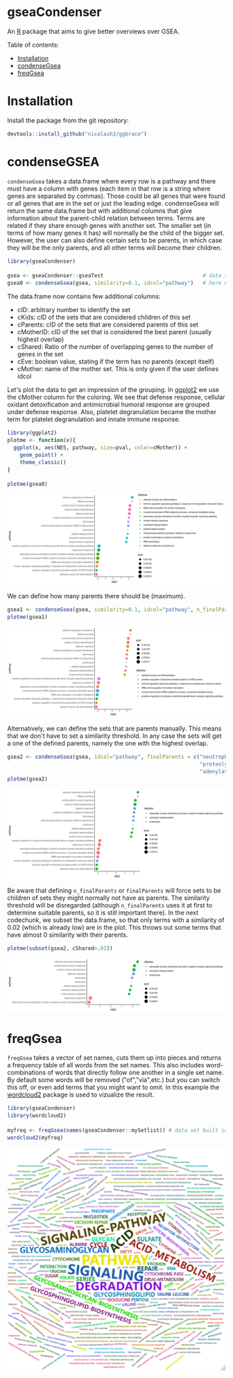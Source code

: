 # gseaCondenser

An [R](https://www.r-project.org) package that aims to give better overviews over GSEA.

Table of contents:

- [Installation](#Installation)
- [condenseGsea](#condenseGsea)
- [freqGsea](#freqGsea)

# Installation
Install the package from the git repository:
``` r
devtools::install_github("nicolash2/ggbrace")
```

# condenseGSEA

`condenseGsea` takes a data.frame where every row is a pathway and there must have a column with genes (each item in that row is a string where genes are separated by commas). Those could be all genes that were found or all genes that are in the set or just the leading edge. condenseGsea will return the same data.frame but with additional columns that give information about the parent-child relation between terms. Terms are related if they share enough genes with another set. The smaller set (in terms of how many genes it has) will normally be the child of the bigger set. However, the user can also define certain sets to be parents, in which case they will be the only parents, and all other terms will become their children.

``` r
library(gseaCondenser)

gsea <- gseaCondenser::gseaTest                                # data set built into this package for demonstration purposes
gsea0 <- condenseGsea(gsea, similarity=0.1, idcol="pathway")   # here we use a very low similarity threshold. 0.8-1 might be more appropriate in many cases
```

The data.frame now contains few additional columns:

- cID: arbitrary number to identify the set
- cKids: cID of the sets that are considered children of this set
- cParents: cID of the sets that are considered parents of this set
- cMotherID: cID of the set that is considered the best parent (usually highest overlap)
- cShared: Ratio of the number of overlapping genes to the number of genes in the set
- cEve: boolean value, stating if the term has no parents (except itself)
- cMother: name of the mother set. This is only given if the user defines idcol

Let's plot the data to get an impression of the grouping. In [ggplot2](https://ggplot2.tidyverse.org/) we use the cMother column for the coloring. We see that defense response, cellular oxidant detoxification and antimicrobial humoral response are grouped under defense response. Also, platelet degranulation became the mother term for platelet degranulation and innate immune response.

```r
library(ggplot2)
plotme <- function(x){
  ggplot(x, aes(NES, pathway, size=pval, color=cMother)) +
    geom_point() +
    theme_classic()
}

plotme(gsea0)
```
<img src="readme_files/gsea_standard.png"/>

We can define how many parents there should be (maximum).

```r
gsea1 <- condenseGsea(gsea, similarity=0.1, idcol="pathway", n_finalParents=6)
plotme(gsea1)
```

<img src="readme_files/gsea_nparents.png"/>

Alternatively, we can define the sets that are parents manually. This means that we don't have to set a similarity threshold. In any case the sets will get a one of the defined parents, namely the one with the highest overlap.

```r
gsea2 <- condenseGsea(gsea, idcol="pathway", finalParents = c("neutrophil degranulation",
                                                              "proteolysis", 
                                                              "adenylate cyclase-activating G protein-coupled receptor signaling pathway"))
plotme(gsea2)
```

<img src="readme_files/gsea_specterms.png"/>

Be aware that defining `n_finalParents` or `finalParents` will force sets to be children of sets they might normally not have as parents. The similarity threshold will be disregarded (although `n_finalParents` uses it at first to determine suitable parents, so it is still important there).
In the next codechunk, we subset the data.frame, so that only terms with a similarity of 0.02 (which is already low) are in the plot. This throws out some terms that have almost 0 similarity with their parents.

```r
plotme(subset(gsea2, cShared>.02))
```

<img src="readme_files/gsea_specterms_filter.png"/>

# freqGsea

`freqGsea` takes a vector of set names, cuts them up into pieces and returns a frequency table of all words from the set names. This also includes word-combinations of words that directly follow one another in a single set name. By default some words will be removed ("of","via",etc.) but you can switch this off, or even add terms that you might want to omit. In this example the [wordcloud2](https://github.com/Lchiffon/wordcloud2) package is used to vizualize the result.

``` r
library(gseaCondenser)
library(wordcloud2)

myfreq <- freqGsea(names(gseaCondenser::mySetlist)) # data set built into this package for demonstration purposes
wordcloud2(myfreq)
```
<img src="readme_files/wordcloud.png"/>
